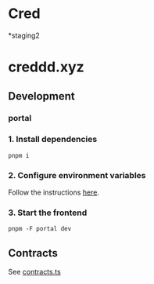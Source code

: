 # Cred
*staging2
# creddd.xyz

## Development

### portal

### 1. Install dependencies

```
pnpm i
```

### 2. Configure environment variables

Follow the instructions [here](https://www.notion.so/personae-labs/Dev-envs-fd0a6e744db741ccb3e91be5e37cdf89).


### 3. Start the frontend

```
pnpm -F portal dev
```

## Contracts
See [contracts.ts](./packages/shared/src/contracts.ts)

